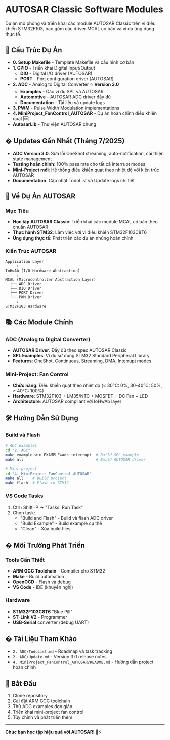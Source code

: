 # AUTOSAR Classic Software Modules

Dự án mô phỏng và triển khai các module AUTOSAR Classic trên vi điều khiển STM32F103, bao gồm các driver MCAL cơ bản và ví dụ ứng dụng thực tế.

## 📁 Cấu Trúc Dự Án

- **0. Setup Makefile** - Template Makefile và cấu hình cơ bản
- **1. GPIO** - Triển khai Digital Input/Output
  - **DIO** - Digital I/O driver (AUTOSAR)
  - **PORT** - Port configuration driver (AUTOSAR)
- **2. ADC** - Analog to Digital Converter ⭐ **Version 3.0**
  - **Examples** - Các ví dụ SPL và AUTOSAR
  - **Automotive** - AUTOSAR ADC driver đầy đủ
  - **Documentation** - Tài liệu và update logs
- **3. PWM** - Pulse Width Modulation implementations
- **4. MiniProject_FanControl_AUTOSAR** - Dự án hoàn chỉnh điều khiển quạt 🆕
- **AutosarLib** - Thư viện AUTOSAR chung

## � Updates Gần Nhất (Tháng 7/2025)

- **ADC Version 3.0**: Sửa lỗi OneShot streaming, auto-notification, cải thiện state management
- **Testing hoàn chỉnh**: 100% pass rate cho tất cả interrupt modes
- **Mini-Project mới**: Hệ thống điều khiển quạt theo nhiệt độ với kiến trúc AUTOSAR
- **Documentation**: Cập nhật TodoList và Update logs chi tiết

## 🎯 Về Dự Án AUTOSAR

### Mục Tiêu
- **Học tập AUTOSAR Classic**: Triển khai các module MCAL cơ bản theo chuẩn AUTOSAR
- **Thực hành STM32**: Làm việc với vi điều khiển STM32F103C8T6
- **Ứng dụng thực tế**: Phát triển các dự án nhúng hoàn chỉnh

### Kiến Trúc AUTOSAR
```
Application Layer
     ↓
IoHwAb (I/O Hardware Abstraction)
     ↓
MCAL (Microcontroller Abstraction Layer)
  ├── ADC Driver
  ├── DIO Driver  
  ├── PORT Driver
  └── PWM Driver
     ↓
STM32F103 Hardware
```

## 📚 Các Module Chính

### ADC (Analog to Digital Converter)
- **AUTOSAR Driver**: Đầy đủ theo spec AUTOSAR Classic
- **SPL Examples**: Ví dụ sử dụng STM32 Standard Peripheral Library
- **Features**: OneShot, Continuous, Streaming, DMA, Interrupt modes

### Mini-Project: Fan Control
- **Chức năng**: Điều khiển quạt theo nhiệt độ (< 30°C: 0%, 30-40°C: 50%, ≥ 40°C: 100%)
- **Hardware**: STM32F103 + LM35/NTC + MOSFET + DC Fan + LED
- **Architecture**: AUTOSAR compliant với IoHwAb layer

## 🛠️ Hướng Dẫn Sử Dụng

### Build và Flash
```bash
# ADC examples
cd "2. ADC"
make example-win EXAMPLE=adc_interrupt  # Build SPL example
make all                                # Build AUTOSAR driver

# Mini-project
cd "4. MiniProject_FanControl_AUTOSAR"
make all    # Build project
make flash  # Flash to STM32
```

### VS Code Tasks
1. Ctrl+Shift+P → "Tasks: Run Task"
2. Chọn task:
   - "Build and Flash" - Build và flash ADC driver
   - "Build Example" - Build example cụ thể
   - "Clean" - Xóa build files

## � Môi Trường Phát Triển

### Tools Cần Thiết
- **ARM GCC Toolchain** - Compiler cho STM32
- **Make** - Build automation
- **OpenOCD** - Flash và debug
- **VS Code** - IDE (khuyến nghị)

### Hardware
- **STM32F103C8T6** "Blue Pill"
- **ST-Link V2** - Programmer
- **USB-Serial** converter (debug UART)

## � Tài Liệu Tham Khảo

- `2. ADC/TodoList.md` - Roadmap và task tracking
- `2. ADC/Update.md` - Version 3.0 release notes
- `4. MiniProject_FanControl_AUTOSAR/README.md` - Hướng dẫn project hoàn chỉnh

## 🚀 Bắt Đầu

1. Clone repository
2. Cài đặt ARM GCC toolchain
3. Thử ADC examples đơn giản
4. Triển khai mini-project fan control
5. Tùy chỉnh và phát triển thêm

---
**Chúc bạn học tập hiệu quả với AUTOSAR! 🚗⚡**
